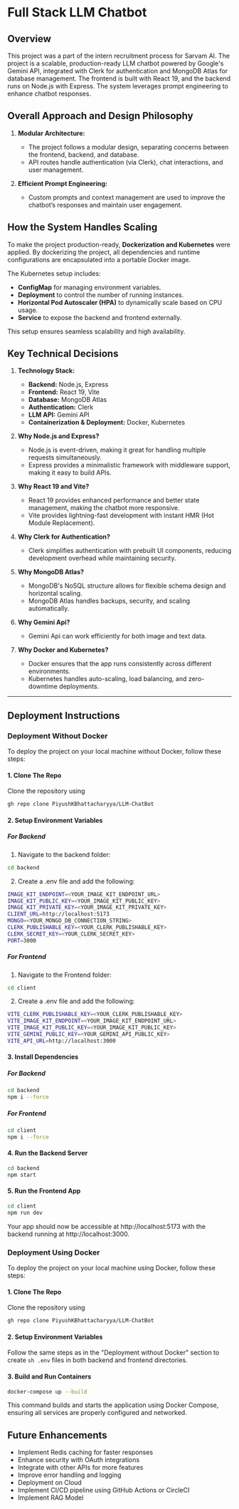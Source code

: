 # Full Stack LLM Chatbot

## Overview

This project was a part of the intern recruitment process for Sarvam AI. The project is a scalable, production-ready LLM chatbot powered by Google's Gemini API, integrated with Clerk for authentication and MongoDB Atlas for database management. The frontend is built with React 19, and the backend runs on Node.js with Express. The system leverages prompt engineering to enhance chatbot responses.

## Overall Approach and Design Philosophy

1. **Modular Architecture:**  
   - The project follows a modular design, separating concerns between the frontend, backend, and database.  
   - API routes handle authentication (via Clerk), chat interactions, and user management.  

2. **Efficient Prompt Engineering:**  
   - Custom prompts and context management are used to improve the chatbot’s responses and maintain user engagement.  

## How the System Handles Scaling

To make the project production-ready, **Dockerization and Kubernetes** were applied. By dockerizing the project, all dependencies and runtime configurations are encapsulated into a portable Docker image.  

The Kubernetes setup includes:  
- **ConfigMap** for managing environment variables.  
- **Deployment** to control the number of running instances.  
- **Horizontal Pod Autoscaler (HPA)** to dynamically scale based on CPU usage.  
- **Service** to expose the backend and frontend externally.  

This setup ensures seamless scalability and high availability.

## Key Technical Decisions

1. **Technology Stack:**  
   - **Backend:** Node.js, Express  
   - **Frontend:** React 19, Vite  
   - **Database:** MongoDB Atlas  
   - **Authentication:** Clerk  
   - **LLM API:** Gemini API  
   - **Containerization & Deployment:** Docker, Kubernetes

2. **Why Node.js and Express?**
   - Node.js is event-driven, making it great for handling multiple requests simultaneously.
   - Express provides a minimalistic framework with middleware support, making it easy to build APIs.

4. **Why React 19 and Vite?**  
   - React 19 provides enhanced performance and better state management, making the chatbot more responsive.
   - Vite provides lightning-fast development with instant HMR (Hot Module Replacement).

5. **Why Clerk for Authentication?**  
   - Clerk simplifies authentication with prebuilt UI components, reducing development overhead while maintaining security.  

6. **Why MongoDB Atlas?**
   - MongoDB's NoSQL structure allows for flexible schema design and horizontal scaling.
   - MongoDB Atlas handles backups, security, and scaling automatically.

7. **Why Gemini Api?**
   - Gemini Api can work efficiently for both image and text data.

8. **Why Docker and Kubernetes?**
   - Docker ensures that the app runs consistently across different environments.
   - Kubernetes handles auto-scaling, load balancing, and zero-downtime deployments.
---

## Deployment Instructions

### **Deployment Without Docker**
To deploy the project on your local machine without Docker, follow these steps:

#### **1. Clone The Repo**
Clone the repository using
```sh
gh repo clone PiyushKBhattacharyya/LLM-ChatBot
```

#### **2. Setup Environment Variables**
##### **For Backend**
1. Navigate to the backend folder:
```sh
cd backend
```
2. Create a .env file and add the following:
```sh
IMAGE_KIT_ENDPOINT=<YOUR_IMAGE_KIT_ENDPOINT_URL>
IMAGE_KIT_PUBLIC_KEY=<YOUR_IMAGE_KIT_PUBLIC_KEY>
IMAGE_KIT_PRIVATE_KEY=<YOUR_IMAGE_KIT_PRIVATE_KEY>
CLIENT_URL=http://localhost:5173
MONGO=<YOUR_MONGO_DB_CONNECTION_STRING>
CLERK_PUBLISHABLE_KEY=<YOUR_CLERK_PUBLISHABLE_KEY>
CLERK_SECRET_KEY=<YOUR_CLERK_SECRET_KEY>
PORT=3000
```
##### **For Frontend**
1. Navigate to the Frontend folder:
```sh
cd client
```
2. Create a .env file and add the following:
```sh
VITE_CLERK_PUBLISHABLE_KEY=<YOUR_CLERK_PUBLISHABLE_KEY>
VITE_IMAGE_KIT_ENDPOINT=<YOUR_IMAGE_KIT_ENDPOINT_URL>
VITE_IMAGE_KIT_PUBLIC_KEY=<YOUR_IMAGE_KIT_PUBLIC_KEY>
VITE_GEMINI_PUBLIC_KEY=<YOUR_GEMINI_API_PUBLIC_KEY>
VITE_API_URL=http://localhost:3000
```
#### **3. Install Dependencies**
##### **For Backend**
```sh
cd backend
npm i --force
```
##### **For Frontend**
```sh
cd client
npm i --force
```
#### **4. Run the Backend Server**
```sh
cd backend
npm start
```
#### **5. Run the Frontend App**
```sh
cd client
npm run dev
```
Your app should now be accessible at http://localhost:5173 with the backend running at http://localhost:3000.

### **Deployment Using Docker**
To deploy the project on your local machine using Docker, follow these steps:

#### **1. Clone The Repo**
Clone the repository using
```sh
gh repo clone PiyushKBhattacharyya/LLM-ChatBot
```

#### **2. Setup Environment Variables**
Follow the same steps as in the "Deployment without Docker" section to create ```sh .env``` files in both backend and frontend directories.

#### **3. Build and Run Containers**
```sh
docker-compose up --build
```
This command builds and starts the application using Docker Compose, ensuring all services are properly configured and networked.


## Future Enhancements
- Implement Redis caching for faster responses
- Enhance security with OAuth integrations
- Integrate with other APIs for more features
- Improve error handling and logging
- Deployment on Cloud
- Implement CI/CD pipeline using GitHub Actions or CircleCI
- Implement RAG Model
